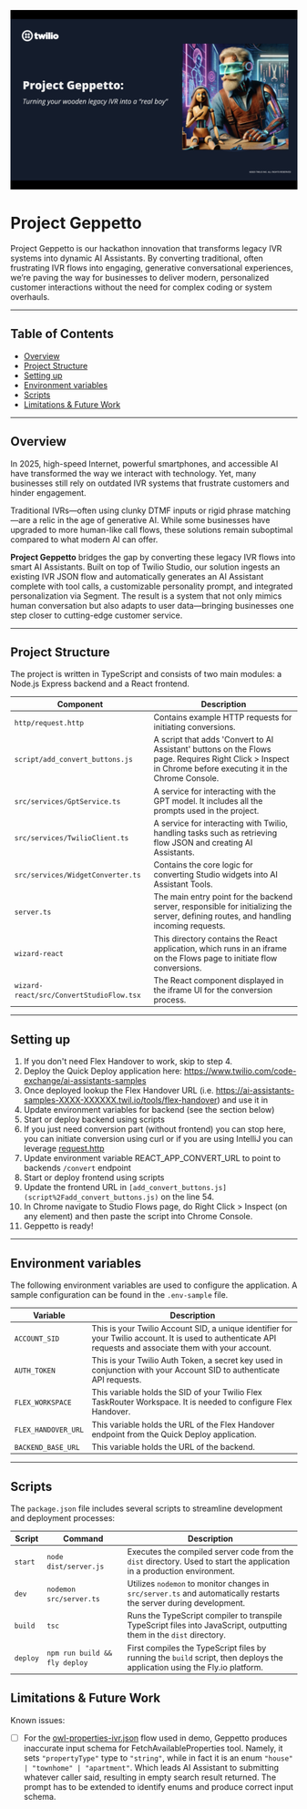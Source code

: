 ![Geppetto Splash](docs/Geppetto-Splash.png)

# Project Geppetto

Project Geppetto is our hackathon innovation that transforms legacy IVR systems into dynamic AI Assistants. By converting traditional, often frustrating IVR flows into engaging, generative conversational experiences, we’re paving the way for businesses to deliver modern, personalized customer interactions without the need for complex coding or system overhauls.

---

## Table of Contents

- [Overview](#overview)
- [Project Structure](#project-structure)
- [Setting up](#setting-up)
- [Environment variables](#environment-variables)
- [Scripts](#scripts)
- [Limitations & Future Work](#limitations--future-work)

---

## Overview

In 2025, high-speed Internet, powerful smartphones, and accessible AI have transformed the way we interact with technology. Yet, many businesses still rely on outdated IVR systems that frustrate customers and hinder engagement.

Traditional IVRs—often using clunky DTMF inputs or rigid phrase matching—are a relic in the age of generative AI. While some businesses have upgraded to more human-like call flows, these solutions remain suboptimal compared to what modern AI can offer.

**Project Geppetto** bridges the gap by converting these legacy IVR flows into smart AI Assistants. Built on top of Twilio Studio, our solution ingests an existing IVR JSON flow and automatically generates an AI Assistant complete with tool calls, a customizable personality prompt, and integrated personalization via Segment. The result is a system that not only mimics human conversation but also adapts to user data—bringing businesses one step closer to cutting-edge customer service.

---

## Project Structure

The project is written in TypeScript and consists of two main modules: a Node.js Express backend and a React frontend.

| Component                                | Description                                                                                                                                            |
|------------------------------------------|--------------------------------------------------------------------------------------------------------------------------------------------------------|
| `http/request.http`                      | Contains example HTTP requests for initiating conversions.                                                                                              |
| `script/add_convert_buttons.js`          | A script that adds 'Convert to AI Assistant' buttons on the Flows page. Requires Right Click > Inspect in Chrome before executing it in the Chrome Console. |
| `src/services/GptService.ts`             | A service for interacting with the GPT model. It includes all the prompts used in the project.                                                         |
| `src/services/TwilioClient.ts`           | A service for interacting with Twilio, handling tasks such as retrieving flow JSON and creating AI Assistants.                                         |
| `src/services/WidgetConverter.ts`        | Contains the core logic for converting Studio widgets into AI Assistant Tools.                                                                         |
| `server.ts`                              | The main entry point for the backend server, responsible for initializing the server, defining routes, and handling incoming requests.                 |
| `wizard-react`                           | This directory contains the React application, which runs in an iframe on the Flows page to initiate flow conversions.                                 |
| `wizard-react/src/ConvertStudioFlow.tsx` | The React component displayed in the iframe UI for the conversion process.                                                                             |

---

## Setting up

1. If you don't need Flex Handover to work, skip to step 4.
1. Deploy the Quick Deploy application here: https://www.twilio.com/code-exchange/ai-assistants-samples
1. Once deployed lookup the Flex Handover URL (i.e. https://ai-assistants-samples-XXXX-XXXXXX.twil.io/tools/flex-handover) and use it in
1. Update environment variables for backend (see the section below)
1. Start or deploy backend using scripts
1. If you just need conversion part (without frontend) you can stop here, you can initiate conversion using curl or if you are using IntelliJ you can leverage [request.http](http%2Frequest.http)
1. Update environment variable REACT_APP_CONVERT_URL to point to backends `/convert` endpoint
1. Start or deploy frontend using scripts
1. Update the frontend URL in `[add_convert_buttons.js](script%2Fadd_convert_buttons.js)` on the line 54.
1. In Chrome navigate to Studio Flows page, do Right Click > Inspect (on any element) and then paste the script into Chrome Console.
1. Geppetto is ready! 

---

## Environment variables

The following environment variables are used to configure the application. A sample configuration can be found in the `.env-sample` file.

| Variable            | Description                                                                                                                                                                                                                                                                                                                                                 |
|---------------------|-------------------------------------------------------------------------------------------------------------------------------------------------------------------------------------------------------------------------------------------------------------------------------------------------------------------------------------------------------------|
| `ACCOUNT_SID`       | This is your Twilio Account SID, a unique identifier for your Twilio account. It is used to authenticate API requests and associate them with your account.
| `AUTH_TOKEN`        | This is your Twilio Auth Token, a secret key used in conjunction with your Account SID to authenticate API requests.
| `FLEX_WORKSPACE`    | This variable holds the SID of your Twilio Flex TaskRouter Workspace. It is needed to configure Flex Handover.
| `FLEX_HANDOVER_URL` | This variable holds the URL of the Flex Handover endpoint from the Quick Deploy application.
| `BACKEND_BASE_URL`  | This variable holds the URL of the backend.

---

## Scripts

The `package.json` file includes several scripts to streamline development and deployment processes:

| Script   | Command                         | Description                                                                                                                |
|----------|---------------------------------|----------------------------------------------------------------------------------------------------------------------------|
| `start`  | `node dist/server.js`           | Executes the compiled server code from the `dist` directory. Used to start the application in a production environment.    |
| `dev`    | `nodemon src/server.ts`         | Utilizes `nodemon` to monitor changes in `src/server.ts` and automatically restarts the server during development.         |
| `build`  | `tsc`                           | Runs the TypeScript compiler to transpile TypeScript files into JavaScript, outputting them in the `dist` directory.       |
| `deploy` | `npm run build && fly deploy`   | First compiles the TypeScript files by running the `build` script, then deploys the application using the Fly.io platform. |

## Limitations & Future Work

Known issues:
- [ ] For the [owl-properties-ivr.json](studio-flow%2Fowl-properties-ivr.json) flow used in demo, Geppetto produces inaccurate input schema for FetchAvailableProperties tool.
Namely, it sets `"propertyType"` type to `"string"`, while in fact it is an enum `"house" | "townhome" | "apartment"`.
Which leads AI Assistant to submitting whatever caller said, resulting in empty search result returned.
The prompt has to be extended to identify enums and produce correct input schema. 

